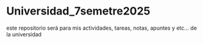 # Universidad_7semetre2025
este repositorio será para mis actividades, tareas, notas, apuntes y etc... de la universidad

